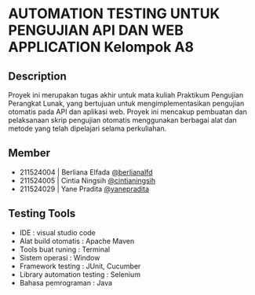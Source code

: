 # AUTOMATION TESTING UNTUK PENGUJIAN API DAN WEB APPLICATION Kelompok A8
## Description

Proyek ini merupakan tugas akhir untuk mata kuliah Praktikum Pengujian Perangkat Lunak, yang bertujuan untuk  mengimplementasikan pengujian otomatis pada API dan aplikasi web. Proyek ini mencakup pembuatan dan pelaksanaan skrip pengujian otomatis menggunakan berbagai alat dan metode yang telah dipelajari selama perkuliahan.

## Member

- 211524004 | Berliana Elfada [@berlianalfd](https://github.com/berlianalfd)
- 211524005 | Cintia Ningsih [@cintianingsih](https://github.com/cintianingsih)
- 211524029 | Yane Pradita [@yanepradita](https://github.com/yanepradita)

## Testing Tools

- IDE : visual studio code
- Alat build otomatis : Apache Maven
- Tools buat runing : Terminal
- Sistem operasi : Window
- Framework testing : JUnit, Cucumber 
- Library automation testing : Selenium
- Bahasa pemrograman : Java
